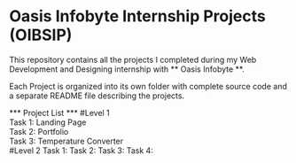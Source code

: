 # Oasis Infobyte Internship Projects (OIBSIP)

This repository contains all the projects I completed during my Web Development and Designing internship with ** Oasis Infobyte **.


Each Project is organized into its own folder with complete source code and a separate README file describing the projects.

*** Project List ***
  #Level 1<br>
    Task 1: Landing Page<br>
    Task 2: Portfolio<br>
    Task 3: Temperature Converter<br>
  #Level 2
    Task 1:
    Task 2:
    Task 3:
    Task 4:

